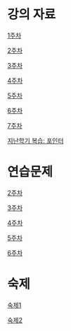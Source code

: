 # 강의 자료
[1주차](https://github.com/qlkdkd/DataStruct/tree/main/week1)

[2주차](https://github.com/qlkdkd/DataStruct/tree/main/week2)

[3주차]()

[4주차]()

[5주차](https://github.com/qlkdkd/DataStruct/tree/main/week5)

[6주차](https://github.com/qlkdkd/DataStruct/tree/main/week6)

[7주차](https://github.com/qlkdkd/DataStruct/tree/main/week7)

[지난학기 복습: 포인터]()

# 연습문제
[2주차]()

[3주차]()

[4주차]()

[5주차](https://github.com/qlkdkd/DataStruct/blob/main/week5/week5_practice.md)

[6주차](https://github.com/qlkdkd/DataStruct/blob/main/week6/practice.md)

# 숙제
[숙제1](https://github.com/qlkdkd/DataStruct/blob/main/Homework1/Homework1.md)

[숙제2](https://github.com/qlkdkd/DataStruct/tree/main/H2)
